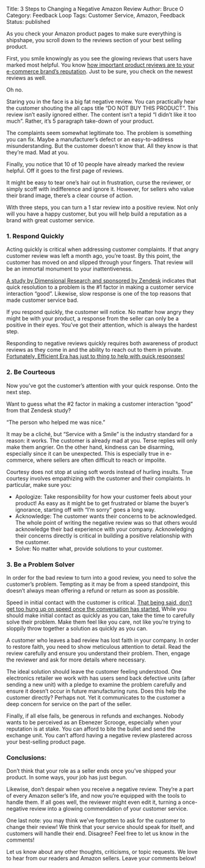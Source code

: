 Title: 3 Steps to Changing a Negative Amazon Review
Author: Bruce O
Category: Feedback Loop
Tags: Customer Service, Amazon, Feedback
Status: published

As you check your Amazon product pages to make sure everything is shipshape, you scroll down to the reviews section of your best selling product.

First, you smile knowingly as you see the glowing reviews that users have marked most helpful. You know [how important product reviews are to your e-commerce brand’s reputation](Start-Paying-Attention-to-your-Amazon-Product-Reviews.html). Just to be sure, you check on the newest reviews as well.

Oh no.

Staring you in the face is a big fat negative review. You can practically hear the customer shouting the all caps title “DO NOT BUY THIS PRODUCT”. This review isn’t easily ignored either. The content isn’t a tepid “I didn’t like it too much”. Rather, it’s 5 paragraph take-down of your product.

The complaints seem somewhat legitimate too. The problem is something you can fix. Maybe a manufacturer’s defect or an easy-to-address misunderstanding.  But the customer doesn’t know that. All they know is that they’re mad. Mad at you.

Finally, you notice that 10 of 10 people have already marked the review helpful. Off it goes to the first page of reviews.

It might be easy to tear one’s hair out in frustration, curse the reviewer, or simply scoff with indifference and ignore it. However, for sellers who value their brand image, there’s a clear course of action.

With three steps,  you can turn a 1 star review into a positive review. Not only will you have a happy customer, but you will help build a reputation as a brand with great customer service. 

### 1. Respond Quickly

Acting quickly is critical when addressing customer complaints. If that angry customer review was left a month ago, you’re toast. By this point, the customer has moved on and slipped through your fingers. That review will be an immortal monument to your inattentiveness.

[A study by Dimensional Research and sponsored by Zendesk](http://www.zendesk.com/resources/customer-service-and-lifetime-customer-value) indicates that quick resolution to a problem is the #1 factor in making a customer service interaction “good”. Likewise, slow response is one of the top reasons that made customer service bad.

If you respond quickly, the customer will notice. No matter how angry they might be with your product, a response from the seller can only be a positive in their eyes. You’ve got their attention, which is always the hardest step.

Responding to negative reviews quickly requires both awareness of product reviews as they come in and the ability to reach out to them in private. [Fortunately, Efficient Era has just to thing to help with quick responses!](https://efficientera.com/pages/feedback/review-notifications.html)

### 2. Be Courteous

Now you’ve got the customer’s attention with your quick response. Onto the next step.

Want to guess what the #2 factor in making a customer interaction “good” from that Zendesk study?

“The person who helped me was nice.”

It may be a cliché, but “Service with a Smile” is the industry standard for a reason: it works. The customer is already mad at you. Terse replies will only make them angrier. On the other hand, kindness can be disarming, especially since it can be unexpected. This is especially true in e-commerce, where sellers are often difficult to reach or impolite.

Courtesy does not stop at using soft words instead of hurling insults. True courtesy involves empathizing with the customer and their complaints. In particular, make sure you:

 * Apologize: Take responsibility for how your customer feels about your product! As easy as it might be to get frustrated or blame the buyer’s ignorance, starting off with “I’m sorry” goes a long way.
 * Acknowledge: The customer wants their concerns to be acknowledged. The whole point of writing the negative review was so that others would acknowledge their bad experience with your company. Acknowledging their concerns directly is critical in building a positive relationship with the customer.
 * Solve: No matter what, provide solutions to your customer.

### 3. Be a Problem Solver

In order for the bad review to turn into a good review, you need to solve the customer’s problem. Tempting as it may be from a speed standpoint, this doesn’t always mean offering a refund or return as soon as possible.

Speed in initial contact with the customer is critical. [That being said, don’t get too hung up on speed once the conversation has started.](http://www.helpscout.net/blog/speed-kills/) While you should make initial contact as quickly as you can, take the time to carefully solve their problem. Make them feel like you care, not like you’re trying to sloppily throw together a solution as quickly as you can.    

A customer who leaves a bad review has lost faith in your company. In order to restore faith, you need to show meticulous attention to detail. Read the review carefully and ensure you understand their problem. Then, engage the reviewer and ask for more details where necessary.

The ideal solution should leave the customer feeling understood. One electronics retailer we work with has users send back defective units (after sending a new unit) with a pledge to examine the problem carefully and ensure it doesn’t occur in future manufacturing runs. Does this help the customer directly? Perhaps not. Yet it communicates to the customer a deep concern for service on the part of the seller.

Finally, if all else fails, be generous in refunds and exchanges. Nobody wants to be perceived as an Ebenezer Scrooge, especially when your reputation is at stake. You can afford to bite the bullet and send the exchange unit. You can’t afford having a negative review plastered across your best-selling product page.

### Conclusions:

Don’t think that your role as a seller ends once you’ve shipped your product. In some ways, your job has just begun.

Likewise, don’t despair when you receive a negative review. They’re a part of every Amazon seller’s life, and now you’re equipped with the tools to handle them. If all goes well, the reviewer might even edit it, turning a once-negative review into a glowing commendation of your customer service.

One last note: you may think we’ve forgotten to ask for the customer to change their review! We think that your service should speak for itself, and customers will handle their end. Disagree? Feel free to let us know in the comments!

Let us know about any other thoughts, criticisms, or topic requests. We love to hear from our readers and Amazon sellers. Leave your comments below!
